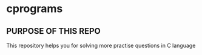 # cprograms


## PURPOSE OF THIS REPO

This repository helps you for   solving more practise questions in C language
